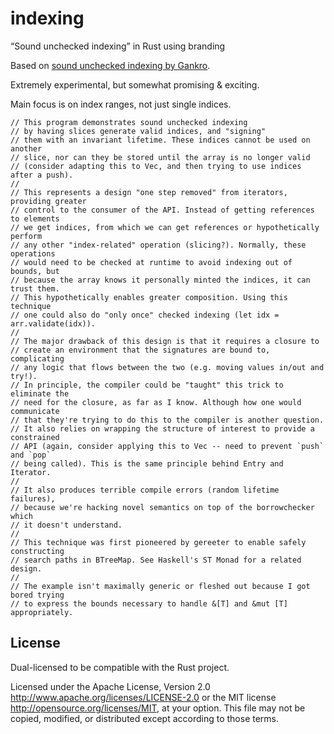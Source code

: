 # indexing
“Sound unchecked indexing” in Rust using branding

Based on [sound unchecked indexing by Gankro][1].

[1]: https://www.reddit.com/r/rust/comments/3oo0oe/sound_unchecked_indexing_with_lifetimebased_value/

Extremely experimental, but somewhat promising & exciting.

Main focus is on index ranges, not just single indices.

```
// This program demonstrates sound unchecked indexing
// by having slices generate valid indices, and "signing"
// them with an invariant lifetime. These indices cannot be used on another
// slice, nor can they be stored until the array is no longer valid
// (consider adapting this to Vec, and then trying to use indices after a push).
//
// This represents a design "one step removed" from iterators, providing greater
// control to the consumer of the API. Instead of getting references to elements
// we get indices, from which we can get references or hypothetically perform
// any other "index-related" operation (slicing?). Normally, these operations
// would need to be checked at runtime to avoid indexing out of bounds, but
// because the array knows it personally minted the indices, it can trust them.
// This hypothetically enables greater composition. Using this technique
// one could also do "only once" checked indexing (let idx = arr.validate(idx)).
//
// The major drawback of this design is that it requires a closure to
// create an environment that the signatures are bound to, complicating
// any logic that flows between the two (e.g. moving values in/out and try!).
// In principle, the compiler could be "taught" this trick to eliminate the
// need for the closure, as far as I know. Although how one would communicate
// that they're trying to do this to the compiler is another question.
// It also relies on wrapping the structure of interest to provide a constrained
// API (again, consider applying this to Vec -- need to prevent `push` and `pop`
// being called). This is the same principle behind Entry and Iterator.
//
// It also produces terrible compile errors (random lifetime failures),
// because we're hacking novel semantics on top of the borrowchecker which
// it doesn't understand.
//
// This technique was first pioneered by gereeter to enable safely constructing
// search paths in BTreeMap. See Haskell's ST Monad for a related design.
//
// The example isn't maximally generic or fleshed out because I got bored trying
// to express the bounds necessary to handle &[T] and &mut [T] appropriately.
```

License
-------

Dual-licensed to be compatible with the Rust project.

Licensed under the Apache License, Version 2.0
http://www.apache.org/licenses/LICENSE-2.0 or the MIT license
http://opensource.org/licenses/MIT, at your
option. This file may not be copied, modified, or distributed
except according to those terms.
